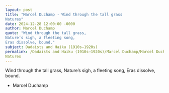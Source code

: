 ```yaml
---
layout: post
title: "Marcel Duchamp - Wind through the tall grass 
Natures"
date: 2024-12-28 12:00:00 -0000
author: Marcel Duchamp
quote: "Wind through the tall grass, 
Nature’s sigh, a fleeting song, 
Eras dissolve, bound."
subject: Dadaists and Haiku (1910s–1920s)
permalink: /Dadaists and Haiku (1910s–1920s)/Marcel Duchamp/Marcel Duchamp - Wind through the tall grass 
Natures
---
```


Wind through the tall grass, 
Nature’s sigh, a fleeting song, 
Eras dissolve, bound.

- Marcel Duchamp
